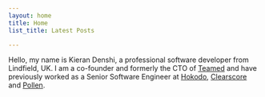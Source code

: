 ```yaml
---
layout: home
title: Home
list_title: Latest Posts

---
```

Hello, my name is Kieran Denshi, a professional software developer from Lindfield, UK. I am a co-founder and formerly the CTO of [Teamed](https://teamed.global)
and have previously worked as a Senior Software Engineer at
[Hokodo](https://www.hokodo.co/),
[Clearscore](https://www.clearscore.com) and
[Pollen](https://pollen.co/).

<br />